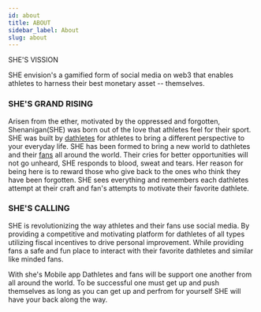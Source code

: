```yaml
---
id: about
title: ABOUT
sidebar_label: About
slug: about
---
```



<p class="big"> SHE'S VISSION </p>

SHE envision's a gamified form of social media on web3 that  enables athletes to harness their best monetary asset -- themselves.

### SHE'S GRAND RISING

Arisen from the ether, motivated by the oppressed and forgotten, Shenanigan(SHE) was born out of the love that athletes feel for their sport. SHE was built by [dathletes](./dathletes) for athletes to bring a different perspective to your everyday life.  SHE has been formed to bring a new world to dathletes and their [fans](./fans) all around the world. Their cries for better opportunities will not go unheard, SHE responds to blood, sweat and tears. Her reason for being here is to reward those who give back to the ones who think they have been forgotten. SHE sees everything and remembers each dathletes attempt at their craft and fan's attempts to motivate their favorite dathlete.

### SHE'S CALLING
SHE is revolutionizing the way athletes and their fans use social media. By providing a competitive and motivating platform for dathletes of all types utilizing fiscal incentives to drive personal improvement. While providing fans a safe and fun place to interact with their favorite dathletes and similar like minded fans.

With she's Mobile app Dathletes and fans will be support one another from all around the world. To be successful one must get up and push themselves as long as you can get up and perfrom for yourself SHE will have your back along the way.




